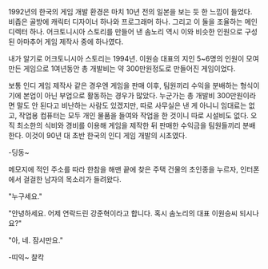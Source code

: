 1992년의 한국의 게임 개발 환경은 마치 10년 전의 일본을 보는 듯 한 느낌이 들었다. 
비좁은 골방에 캐릭터 디자이너 하나와 프로그래머 하나. 그리고 이 둘을 조율하는 메인 디렉터 하나. 
어크토니시아 스토리를 만들어 낸 솜노리 역시 이와 비슷한 인원으로 구성된 아마추어 게임 제작사 중에 하나였다. 

내가 알기로 어크토니시아 스토리는 1994년. 
이원승 대표의 지인 5~6명의 인원이 모여 만든 게임으로 1여년동안 총 개발비는 약 300만원정도로 만들어진 게임이었다. 

보통 인디 게임 제작사 같은 경우엔 게임을 판매 이후, 팀원끼리 수익을 분배하는 형식이기에 본업이 아닌 부업으로 활동하는 경우가 많았다. 
누군가는 총 개발비 300만원이라면 말도 안 된다고 비난하는 사람도 있겠지만, 따로 사무실은 낸 게 아니니 임대료는 없고, 작업용 컴퓨터는 모두 개인 물품을 들여와 작업을 한 것이니 따로 시설비도 없다. 
오직 최소한의 식비와 경비를 이용해 게임을 제작한 뒤 판매한 수익금을 팀원들끼리 분배한다. 
이것이 90년 대 초반 한국의 인디 게임 개발의 시초였다. 

-딩동~ 

메모지에 적인 주소를 따라 한참을 해맨 끝에 찾은 주택 건물의 초인종을 누르자, 인터폰에서 걸걸한 남자의 목소리가 들려왔다. 

"누구세요." 

"안녕하세요. 어제 연락드린 강준혁이라고 합니다. 혹시 솜노리의 대표 이원승씨 되시나요?" 

"아, 네. 잠시만요." 

-띠익~ 찰칵 